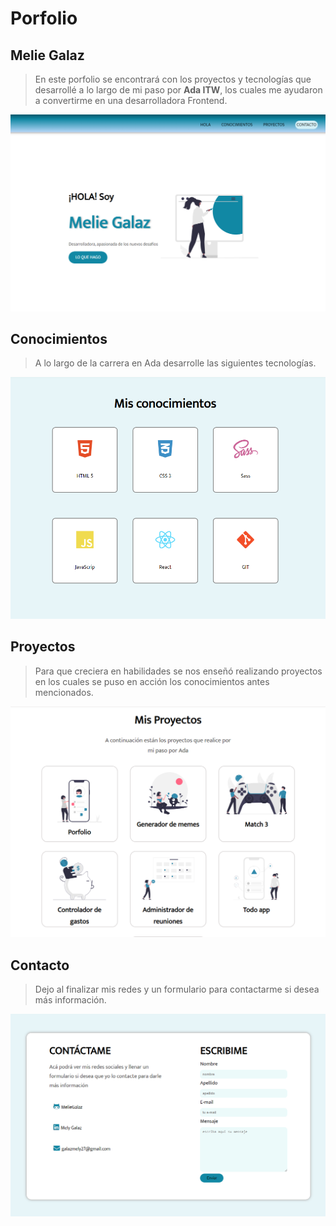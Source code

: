 # Porfolio
## **Melie Galaz**
>En este porfolio se encontrará con los proyectos y tecnologías que desarrollé a lo largo de mi paso por **Ada ITW**, los cuales me ayudaron a convertirme en una desarrolladora Frontend.

![imagen pricipal porfolio](/imagenes/porfoli-1.PNG)

## Conocimientos
>A lo largo de la carrera en Ada desarrolle las siguientes  tecnologías.

![images de tecnologias](/imagenes/conocimiento.PNG)

## Proyectos
>Para que creciera en habilidades se nos enseñó realizando proyectos en los cuales se puso en  acción los conocimientos antes mencionados.

![proyectos ada](/imagenes/proyectos.PNG)

## Contacto
>Dejo al finalizar mis redes y un formulario para contactarme si desea  más  información.

![fomulario contacto](/imagenes/contacto.PNG)
